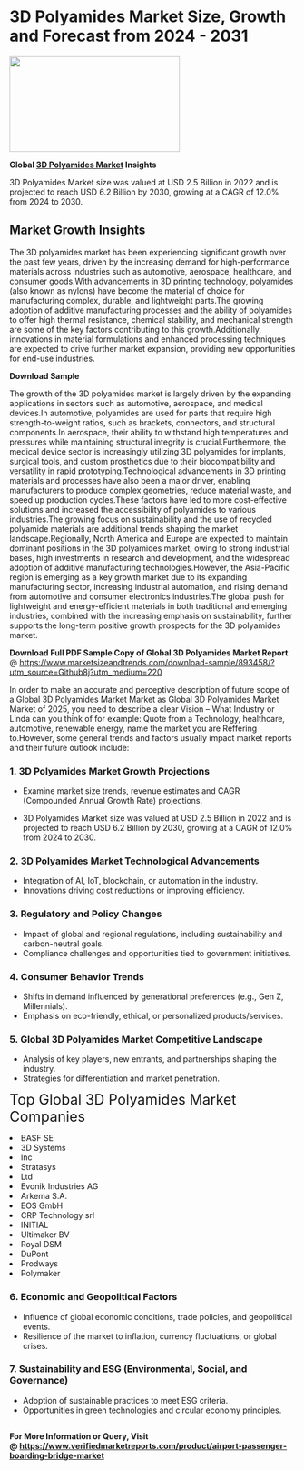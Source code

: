 <H1>3D Polyamides Market Size, Growth and Forecast from 2024 - 2031</H1><img class="aligncenter size-medium wp-image-584254" src="https://thirdeyenews.in/wp-content/uploads/2024/09/Global-Market-Research-300x168.jpeg" alt="" width="300" height="168" /><p><strong>Global&nbsp;<a href="https://www.marketsizeandtrends.com/download-sample/893458/?utm_source=Github8j?utm_medium=220">3D Polyamides Market</a> Insights</strong></p><p>3D Polyamides Market size was valued at USD 2.5 Billion in 2022 and is projected to reach USD 6.2 Billion by 2030, growing at a CAGR of 12.0% from 2024 to 2030.</p><p><h2>Market Growth Insights</h2> <p>The 3D polyamides market has been experiencing significant growth over the past few years, driven by the increasing demand for high-performance materials across industries such as automotive, aerospace, healthcare, and consumer goods.With advancements in 3D printing technology, polyamides (also known as nylons) have become the material of choice for manufacturing complex, durable, and lightweight parts.The growing adoption of additive manufacturing processes and the ability of polyamides to offer high thermal resistance, chemical stability, and mechanical strength are some of the key factors contributing to this growth.Additionally, innovations in material formulations and enhanced processing techniques are expected to drive further market expansion, providing new opportunities for end-use industries.</p> <p><strong>Download Sample</strong></p> <p>The growth of the 3D polyamides market is largely driven by the expanding applications in sectors such as automotive, aerospace, and medical devices.In automotive, polyamides are used for parts that require high strength-to-weight ratios, such as brackets, connectors, and structural components.In aerospace, their ability to withstand high temperatures and pressures while maintaining structural integrity is crucial.Furthermore, the medical device sector is increasingly utilizing 3D polyamides for implants, surgical tools, and custom prosthetics due to their biocompatibility and versatility in rapid prototyping.Technological advancements in 3D printing materials and processes have also been a major driver, enabling manufacturers to produce complex geometries, reduce material waste, and speed up production cycles.These factors have led to more cost-effective solutions and increased the accessibility of polyamides to various industries.The growing focus on sustainability and the use of recycled polyamide materials are additional trends shaping the market landscape.Regionally, North America and Europe are expected to maintain dominant positions in the 3D polyamides market, owing to strong industrial bases, high investments in research and development, and the widespread adoption of additive manufacturing technologies.However, the Asia-Pacific region is emerging as a key growth market due to its expanding manufacturing sector, increasing industrial automation, and rising demand from automotive and consumer electronics industries.The global push for lightweight and energy-efficient materials in both traditional and emerging industries, combined with the increasing emphasis on sustainability, further supports the long-term positive growth prospects for the 3D polyamides market.</p> <p><span class=""><strong>Download Full PDF Sample Copy of Global 3D Polyamides Market Report</strong> @ <a href="https://www.marketsizeandtrends.com/download-sample/893458/?utm_source=Github8j?utm_medium=220" target="_blank">https://www.marketsizeandtrends.com/download-sample/893458/?utm_source=Github8j?utm_medium=220</a></span></p><p>In order to make an accurate and perceptive description of future scope of a Global&nbsp;3D Polyamides Market Market as Global&nbsp;3D Polyamides Market Market of 2025, you need to describe a clear Vision &ndash; What Industry or Linda can you think of for example: Quote from a Technology, healthcare, automotive, renewable energy, name the market you are Reffering to.However, some general trends and factors usually impact market reports and their future outlook include:</p><h3>1.&nbsp;<strong>3D Polyamides Market Growth Projections</strong></h3><ul><li>Examine market size trends, revenue estimates and CAGR (Compounded Annual Growth Rate) projections.</li><li><p>3D Polyamides Market size was valued at USD 2.5 Billion in 2022 and is projected to reach USD 6.2 Billion by 2030, growing at a CAGR of 12.0% from 2024 to 2030.</p></li></ul><h3>2.&nbsp;<strong>3D Polyamides Market Technological Advancements</strong></h3><ul><li>Integration of AI, IoT, blockchain, or automation in the industry.</li><li>Innovations driving cost reductions or improving efficiency.</li></ul><h3>3.&nbsp;<strong>Regulatory and Policy Changes</strong></h3><ul><li>Impact of global and regional regulations, including sustainability and carbon-neutral goals.</li><li>Compliance challenges and opportunities tied to government initiatives.</li></ul><h3>4.&nbsp;<strong>Consumer Behavior Trends</strong></h3><ul><li>Shifts in demand influenced by generational preferences (e.g., Gen Z, Millennials).</li><li>Emphasis on eco-friendly, ethical, or personalized products/services.</li></ul><h3>5.&nbsp;<strong>Global 3D Polyamides Market Competitive Landscape</strong></h3><ul><li>Analysis of key players, new entrants, and partnerships shaping the industry.</li><li>Strategies for differentiation and market penetration.</li></ul><p data-pm-slice="1 1 []"><span style="color: inherit; font-family: inherit; font-size: 25px;">Top Global 3D Polyamides Market Companies</span></p><div class="" data-test-id=""><p><li>BASF SE</li><li> 3D Systems</li><li> Inc</li><li> Stratasys</li><li> Ltd</li><li> Evonik Industries AG</li><li> Arkema S.A.</li><li> EOS GmbH</li><li> CRP Technology srl</li><li> INITIAL</li><li> Ultimaker BV</li><li> Royal DSM</li><li> DuPont</li><li> Prodways</li><li> Polymaker</li></p></div><h3>6.&nbsp;<strong>Economic and Geopolitical Factors</strong></h3><ul><li>Influence of global economic conditions, trade policies, and geopolitical events.</li><li>Resilience of the market to inflation, currency fluctuations, or global crises.</li></ul><h3>7.&nbsp;<strong>Sustainability and ESG (Environmental, Social, and Governance)</strong></h3><ul><li>Adoption of sustainable practices to meet ESG criteria.</li><li>Opportunities in green technologies and circular economy principles.</li></ul><h2><strong style="font-size: 14px;">For More Information or Query, Visit @&nbsp;</strong><a style="background-color: #ffffff; font-size: 14px;" href="https://www.marketsizeandtrends.com/report/3d-polyamides-market/" target="_blank">https://www.verifiedmarketreports.com/product/airport-passenger-boarding-bridge-market</a></h2>